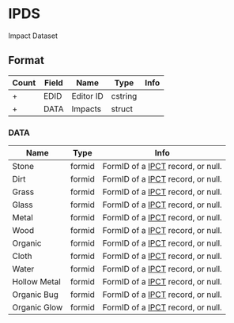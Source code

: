 IPDS
====

Impact Dataset

## Format

Count | Field | Name | Type | Info
------|-------|------|------|-----
+ | EDID | Editor ID | cstring |
+ | DATA | Impacts | struct |

### DATA

Name | Type | Info
-----|------|-----
Stone | formid | FormID of a [IPCT](IPCT.md) record, or null.
Dirt | formid | FormID of a [IPCT](IPCT.md) record, or null.
Grass | formid | FormID of a [IPCT](IPCT.md) record, or null.
Glass | formid | FormID of a [IPCT](IPCT.md) record, or null.
Metal | formid | FormID of a [IPCT](IPCT.md) record, or null.
Wood | formid | FormID of a [IPCT](IPCT.md) record, or null.
Organic | formid | FormID of a [IPCT](IPCT.md) record, or null.
Cloth | formid | FormID of a [IPCT](IPCT.md) record, or null.
Water | formid | FormID of a [IPCT](IPCT.md) record, or null.
Hollow Metal | formid | FormID of a [IPCT](IPCT.md) record, or null.
Organic Bug | formid | FormID of a [IPCT](IPCT.md) record, or null.
Organic Glow | formid | FormID of a [IPCT](IPCT.md) record, or null.

